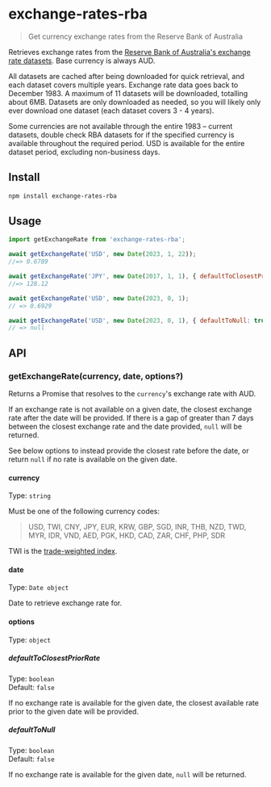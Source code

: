 # exchange-rates-rba

>  Get currency exchange rates from the Reserve Bank of Australia

Retrieves exchange rates from the [Reserve Bank of Australia's exchange rate datasets](https://www.rba.gov.au/statistics/historical-data.html#exchange-rates). Base currency is always AUD.

All datasets are cached after being downloaded for quick retrieval, and each dataset covers multiple years. Exchange rate data goes back to December 1983. A maximum of 11 datasets will be downloaded, totalling about 6MB. Datasets are only downloaded as needed, so you will likely only ever download one dataset (each dataset covers 3 - 4 years).

Some currencies are not available through the entire 1983 – current datasets, double check RBA datasets for if the specified currency is available throughout the required period. USD is available for the entire dataset period, excluding non-business days.

## Install

```sh
npm install exchange-rates-rba
```

## Usage

```js
import getExchangeRate from 'exchange-rates-rba';

await getExchangeRate('USD', new Date(2023, 1, 22));
//=> 0.6789

await getExchangeRate('JPY', new Date(2017, 1, 1), { defaultToClosestPriorRate: true });
//=> 128.12

await getExchangeRate('USD', new Date(2023, 0, 1);
// => 0.6929

await getExchangeRate('USD', new Date(2023, 0, 1), { defaultToNull: true });
// => null

```

## API

### getExchangeRate(currency, date, options?)

Returns a Promise that resolves to the `currency`'s exchange rate with AUD. 

If an exchange rate is not available on a given date, the closest exchange rate after the date will be provided. If there is a gap of greater than 7 days between the closest exchange rate and the date provided, `null` will be returned.

See below options to instead provide the closest rate before the date, or return `null` if no rate is available on the given date.

#### currency

Type: `string`

Must be one of the following currency codes:

> USD, TWI, CNY, JPY, EUR, KRW, GBP, SGD, INR, THB, NZD, TWD, MYR, IDR, VND, AED, PGK, HKD, CAD, ZAR, CHF, PHP, SDR

TWI is the [trade-weighted index](https://www.rba.gov.au/statistics/frequency/twi/). 

#### date

Type: `Date object`

Date to retrieve exchange rate for.

#### options

Type: `object`

##### defaultToClosestPriorRate

Type: `boolean`\
Default: `false`

If no exchange rate is available for the given date, the closest available rate prior to the given date will be provided.

##### defaultToNull

Type: `boolean`\
Default: `false`

If no exchange rate is available for the given date, `null` will be returned.
